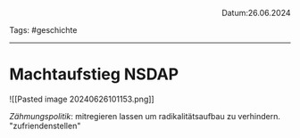 <p align="right">Datum:26.06.2024</p>

Tags: #geschichte 

---

# Machtaufstieg NSDAP
![[Pasted image 20240626101153.png]]


*Zähmungspolitik*: mitregieren lassen um radikalitätsaufbau zu verhindern. "zufriendenstellen"